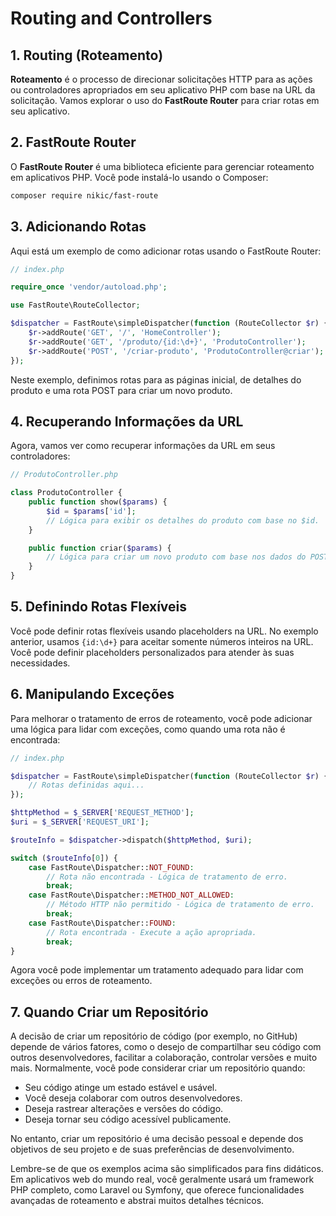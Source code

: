 # Routing and Controllers

## 1. Routing (Roteamento)

**Roteamento** é o processo de direcionar solicitações HTTP para as ações ou controladores apropriados em seu aplicativo PHP com base na URL da solicitação. Vamos explorar o uso do **FastRoute Router** para criar rotas em seu aplicativo.

## 2. FastRoute Router

O **FastRoute Router** é uma biblioteca eficiente para gerenciar roteamento em aplicativos PHP. Você pode instalá-lo usando o Composer:

```bash
composer require nikic/fast-route
```

## 3. Adicionando Rotas

Aqui está um exemplo de como adicionar rotas usando o FastRoute Router:

```php
// index.php

require_once 'vendor/autoload.php';

use FastRoute\RouteCollector;

$dispatcher = FastRoute\simpleDispatcher(function (RouteCollector $r) {
    $r->addRoute('GET', '/', 'HomeController');
    $r->addRoute('GET', '/produto/{id:\d+}', 'ProdutoController');
    $r->addRoute('POST', '/criar-produto', 'ProdutoController@criar');
});
```

Neste exemplo, definimos rotas para as páginas inicial, de detalhes do produto e uma rota POST para criar um novo produto.

## 4. Recuperando Informações da URL

Agora, vamos ver como recuperar informações da URL em seus controladores:

```php
// ProdutoController.php

class ProdutoController {
    public function show($params) {
        $id = $params['id'];
        // Lógica para exibir os detalhes do produto com base no $id.
    }

    public function criar($params) {
        // Lógica para criar um novo produto com base nos dados do POST.
    }
}
```

## 5. Definindo Rotas Flexíveis

Você pode definir rotas flexíveis usando placeholders na URL. No exemplo anterior, usamos `{id:\d+}` para aceitar somente números inteiros na URL. Você pode definir placeholders personalizados para atender às suas necessidades.

## 6. Manipulando Exceções

Para melhorar o tratamento de erros de roteamento, você pode adicionar uma lógica para lidar com exceções, como quando uma rota não é encontrada:

```php
// index.php

$dispatcher = FastRoute\simpleDispatcher(function (RouteCollector $r) {
    // Rotas definidas aqui...
});

$httpMethod = $_SERVER['REQUEST_METHOD'];
$uri = $_SERVER['REQUEST_URI'];

$routeInfo = $dispatcher->dispatch($httpMethod, $uri);

switch ($routeInfo[0]) {
    case FastRoute\Dispatcher::NOT_FOUND:
        // Rota não encontrada - Lógica de tratamento de erro.
        break;
    case FastRoute\Dispatcher::METHOD_NOT_ALLOWED:
        // Método HTTP não permitido - Lógica de tratamento de erro.
        break;
    case FastRoute\Dispatcher::FOUND:
        // Rota encontrada - Execute a ação apropriada.
        break;
}
```

Agora você pode implementar um tratamento adequado para lidar com exceções ou erros de roteamento.

## 7. Quando Criar um Repositório

A decisão de criar um repositório de código (por exemplo, no GitHub) depende de vários fatores, como o desejo de compartilhar seu código com outros desenvolvedores, facilitar a colaboração, controlar versões e muito mais. Normalmente, você pode considerar criar um repositório quando:

- Seu código atinge um estado estável e usável.
- Você deseja colaborar com outros desenvolvedores.
- Deseja rastrear alterações e versões do código.
- Deseja tornar seu código acessível publicamente.

No entanto, criar um repositório é uma decisão pessoal e depende dos objetivos de seu projeto e de suas preferências de desenvolvimento.

Lembre-se de que os exemplos acima são simplificados para fins didáticos. Em aplicativos web do mundo real, você geralmente usará um framework PHP completo, como Laravel ou Symfony, que oferece funcionalidades avançadas de roteamento e abstrai muitos detalhes técnicos.